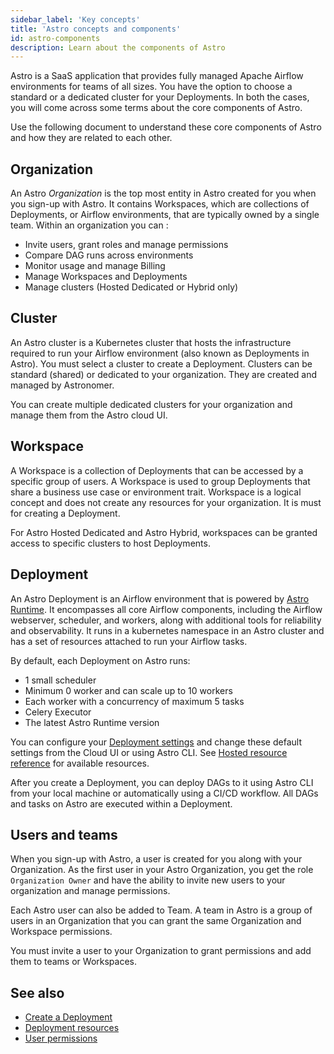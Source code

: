 ```yaml
---
sidebar_label: 'Key concepts'
title: 'Astro concepts and components'
id: astro-components
description: Learn about the components of Astro
---
```


Astro is a SaaS application that provides fully managed Apache Airflow environments for teams of all sizes. You have the option to choose a standard or a dedicated cluster for your Deployments. In both the cases, you will come across some terms about the core components of Astro.

Use the following document to understand these core components of Astro and how they are related to each other.

## Organization

An Astro _Organization_ is the top most entity in Astro created for you when you sign-up with Astro. It contains Workspaces, which are collections of Deployments, or Airflow environments, that are typically owned by a single team. Within an organization you can :

- Invite users, grant roles and manage permissions
- Compare DAG runs across environments
- Monitor usage and manage Billing
- Manage Workspaces and Deployments
- Manage clusters (Hosted Dedicated or Hybrid only)

## Cluster

An Astro cluster is a Kubernetes cluster that hosts the infrastructure required to run your Airflow environment (also known as Deployments in Astro). You must select a cluster to create a Deployment. Clusters can be standard (shared) or dedicated to your organization. They are created and managed by Astronomer. 

You can create multiple dedicated clusters for your organization and manage them from the Astro cloud UI.

## Workspace

A Workspace is a collection of Deployments that can be accessed by a specific group of users. A Workspace is used to group Deployments that share a business use case or environment trait. Workspace is a logical concept and does not create any resources for your organization. It is must for creating a Deployment.

For Astro Hosted Dedicated and Astro Hybrid, workspaces can be granted access to specific clusters to host Deployments.

## Deployment

An Astro Deployment is an Airflow environment that is powered by [Astro Runtime](runtime-overview.md). It encompasses all core Airflow components, including the Airflow webserver, scheduler, and workers, along with additional tools for reliability and observability. It runs in a kubernetes namespace in an Astro cluster and has a set of resources attached to run your Airflow tasks.

By default, each Deployment on Astro runs:

- 1 small scheduler
- Minimum 0 worker and can scale up to 10 workers
- Each worker with a concurrency of maximum 5 tasks
- Celery Executor
- The latest Astro Runtime version

You can configure your [Deployment settings](configure-deployment-resources.md) and change these default settings from the Cloud UI or using Astro CLI. See [Hosted resource reference](resource-reference-hosted.md) for available resources.

After you create a Deployment, you can deploy DAGs to it using Astro CLI from your local machine or automatically using a CI/CD workflow. All DAGs and tasks on Astro are executed within a Deployment. 

## Users and teams

When you sign-up with Astro, a user is created for you along with your Organization. As the first user in your Astro Organization, you get the role `Organization Owner` and have the ability to invite new users to your organization and manage permissions. 

Each Astro user can also be added to Team. A team in Astro is a group of users in an Organization that you can grant the same Organization and Workspace permissions. 

You must invite a user to your Organization to grant permissions and add them to teams or Workspaces.

<!-- ## Interaction of Astro components

The following diagrams represent an example of how different components are related to each other in Astro based on the type of cluster you choose.

### In a standard cluster

A _standard_ cluster is a multi-tenant cluster that's hosted and managed by Astronomer.

![Astro standard cluster](/img/docs/astro-standard.png)

### In a dedicated cluster

A _dedicated_ cluster is a cluster that's hosted and managed by Astronomer solely for use by your Organization. 

![Astro dedicated cluster](/img/docs/astro-dedicated.png) -->


## See also

- [Create a Deployment](create-deployment.md)
- [Deployment resources](./resource-reference-hosted.md)
- [User permissions](user-permissions.md)

